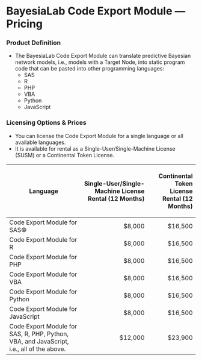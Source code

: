 # BayesiaLab Code Export Module — Pricing

### Product Definition

* The BayesiaLab Code Export Module can translate predictive Bayesian network models, i.e., models with a Target Node, into static program code that can be pasted into other programming languages:
  * SAS
  * R
  * PHP
  * VBA
  * Python
  * JavaScript

### Licensing Options & Prices

* You can license the Code Export Module for a single language or all available languages.
* It is available for rental as a Single-User/Single-Machine License (SUSM) or a Continental Token License.

| Language                                                                                 | Single-User/Single-Machine License Rental (12 Months) | <p>Continental Token<br>License Rental (12 Months)</p> |
| ---------------------------------------------------------------------------------------- | ----------------------------------------------------: | -----------------------------------------------------: |
| Code Export Module for SAS©                                                              |                                                $8,000 |                                                $16,500 |
| Code Export Module for R                                                                 |                                                $8,000 |                                                $16,500 |
| Code Export Module for PHP                                                               |                                                $8,000 |                                                $16,500 |
| Code Export Module for VBA                                                               |                                                $8,000 |                                                $16,500 |
| Code Export Module for Python                                                            |                                                $8,000 |                                                $16,500 |
| Code Export Module for JavaScript                                                        |                                                $8,000 |                                                $16,500 |
| Code Export Module for SAS, R, PHP, Python, VBA, and JavaScript, i.e., all of the above. |                                               $12,000 |                                                $23,900 |
